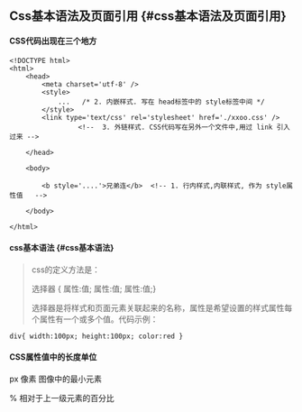 ## Css基本语法及页面引用 {#css基本语法及页面引用}


#### CSS代码出现在三个地方

```
<!DOCTYPE html>
<html>
    <head>
        <meta charset='utf-8' />  
        <style>
            ...   /* 2. 内嵌样式. 写在 head标签中的 style标签中间 */
        </style>
        <link type='text/css' rel='stylesheet' href='./xxoo.css' />
                 <!--  3. 外链样式. CSS代码写在另外一个文件中,用过 link 引入过来 -->

    </head>

    <body>

        <b style='....'>兄弟连</b>  <!-- 1. 行内样式,内联样式, 作为 style属性值   -->

    </body>

</html>
```

#### css基本语法 {#css基本语法}

> css的定义方法是：
>
> 选择器 { 属性:值; 属性:值; 属性:值;}
>
> 选择器是将样式和页面元素关联起来的名称，属性是希望设置的样式属性每个属性有一个或多个值。代码示例：

```
div{ width:100px; height:100px; color:red }

```

#### CSS属性值中的长度单位

px   像素    图像中的最小元素

%    相对于上一级元素的百分比


